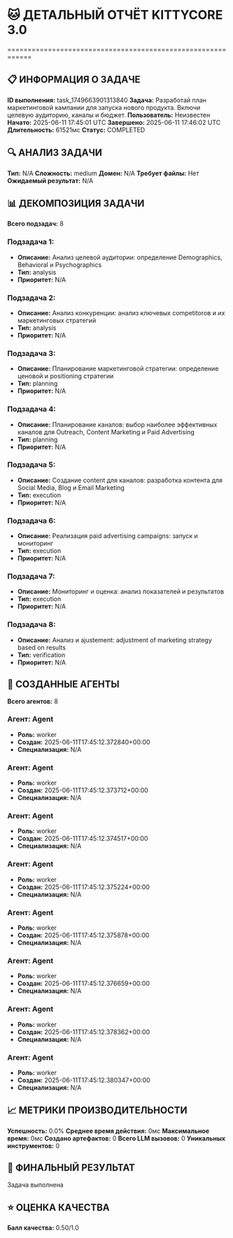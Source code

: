 # 🐱 ДЕТАЛЬНЫЙ ОТЧЁТ KITTYCORE 3.0
============================================================

## 📋 ИНФОРМАЦИЯ О ЗАДАЧЕ
**ID выполнения:** task_1749663901313840
**Задача:** Разработай план маркетинговой кампании для запуска нового продукта. Включи целевую аудиторию, каналы и бюджет.
**Пользователь:** Неизвестен
**Начато:** 2025-06-11 17:45:01 UTC
**Завершено:** 2025-06-11 17:46:02 UTC
**Длительность:** 61521мс
**Статус:** COMPLETED

## 🔍 АНАЛИЗ ЗАДАЧИ
**Тип:** N/A
**Сложность:** medium
**Домен:** N/A
**Требует файлы:** Нет
**Ожидаемый результат:** N/A

## 📊 ДЕКОМПОЗИЦИЯ ЗАДАЧИ
**Всего подзадач:** 8

### Подзадача 1:
- **Описание:** Анализ целевой аудитории: определение Demographics, Behavioral и Psychographics
- **Тип:** analysis
- **Приоритет:** N/A

### Подзадача 2:
- **Описание:** Анализ конкуренции: анализ ключевых competitorов и их маркетинговых стратегий
- **Тип:** analysis
- **Приоритет:** N/A

### Подзадача 3:
- **Описание:** Планирование маркетинговой стратегии: определение ценовой и positioning стратегии
- **Тип:** planning
- **Приоритет:** N/A

### Подзадача 4:
- **Описание:** Планирование каналов: выбор наиболее эффективных каналов для Outreach, Content Marketing и Paid Advertising
- **Тип:** planning
- **Приоритет:** N/A

### Подзадача 5:
- **Описание:** Создание content для каналов: разработка контента для Social Media, Blog и Email Marketing
- **Тип:** execution
- **Приоритет:** N/A

### Подзадача 6:
- **Описание:** Реализация paid advertising campaigns: запуск и мониторинг
- **Тип:** execution
- **Приоритет:** N/A

### Подзадача 7:
- **Описание:** Мониторинг и оценка: анализ показателей и результатов
- **Тип:** execution
- **Приоритет:** N/A

### Подзадача 8:
- **Описание:** Анализ и ajustement: adjustment of marketing strategy based on results
- **Тип:** verification
- **Приоритет:** N/A

## 🤖 СОЗДАННЫЕ АГЕНТЫ
**Всего агентов:** 8

### Агент: Agent
- **Роль:** worker
- **Создан:** 2025-06-11T17:45:12.372840+00:00
- **Специализация:** N/A

### Агент: Agent
- **Роль:** worker
- **Создан:** 2025-06-11T17:45:12.373712+00:00
- **Специализация:** N/A

### Агент: Agent
- **Роль:** worker
- **Создан:** 2025-06-11T17:45:12.374517+00:00
- **Специализация:** N/A

### Агент: Agent
- **Роль:** worker
- **Создан:** 2025-06-11T17:45:12.375224+00:00
- **Специализация:** N/A

### Агент: Agent
- **Роль:** worker
- **Создан:** 2025-06-11T17:45:12.375878+00:00
- **Специализация:** N/A

### Агент: Agent
- **Роль:** worker
- **Создан:** 2025-06-11T17:45:12.376659+00:00
- **Специализация:** N/A

### Агент: Agent
- **Роль:** worker
- **Создан:** 2025-06-11T17:45:12.378362+00:00
- **Специализация:** N/A

### Агент: Agent
- **Роль:** worker
- **Создан:** 2025-06-11T17:45:12.380347+00:00
- **Специализация:** N/A

## 📈 МЕТРИКИ ПРОИЗВОДИТЕЛЬНОСТИ
**Успешность:** 0.0%
**Среднее время действия:** 0мс
**Максимальное время:** 0мс
**Создано артефактов:** 0
**Всего LLM вызовов:** 0
**Уникальных инструментов:** 0

## 🎯 ФИНАЛЬНЫЙ РЕЗУЛЬТАТ
Задача выполнена

## ⭐ ОЦЕНКА КАЧЕСТВА
**Балл качества:** 0.50/1.0
